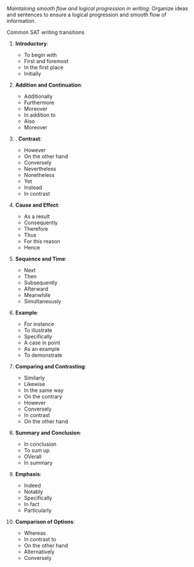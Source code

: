 *Maintaining smooth flow and logical progression in writing*: Organize ideas and sentences to ensure a logical progression and smooth flow of information.

Common SAT writing transitions
1. **Introductory**:
	- To begin with
	- First and foremost
	- In the first place
	- Initially

2.  **Addition and Continuation**: 
	- Additionally
	- Furthermore
	- Moreover
	- In addition to
	- Also
	- Moreover

3. . **Contrast**: 
	- However
	- On the other hand
	- Conversely
	- Nevertheless
	- Nonetheless
	- Yet
	- Instead
	- In contrast

4. **Cause and Effect**:
	- As a result
	- Consequently
	- Therefore
	- Thus
	- For this reason
	- Hence

5. **Sequence and Time**: 
	- Next
	- Then
	- Subsequently
	- Afterward
	- Meanwhile
	- Simultaneously

6. **Example**: 
	- For instance
	- To illustrate
	- Specifically
	- A case in point
	- As an example
	- To demonstrate

7. **Comparing and Contrasting**: 
	- Similarly
	- Likewise
	- In the same way 
	- On the contrary
	- However
	- Conversely
	- In contrast
	- On the other hand

8. **Summary and Conclusion**: 
	- In conclusion
	- To sum up
	- OVerall
	- In summary

9. **Emphasis**: 
	- Indeed
	- Notably
	- Specifically
	- In fact
	- Particularly

10. **Comparison of Options**: 
	- Whereas
	- In contrast to
	- On the other hand
	- Alternatively
	- Conversely

